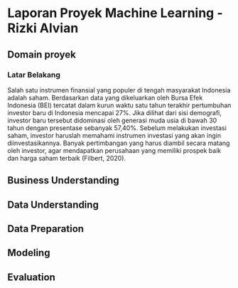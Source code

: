 # Laporan Proyek Machine Learning - Rizki Alvian

## Domain proyek
### Latar Belakang
Salah satu instrumen finansial yang populer di tengah masyarakat Indonesia adalah saham. Berdasarkan data yang dikeluarkan oleh Bursa Efek Indonesia (BEI) tercatat dalam kurun waktu satu tahun terakhir pertumbuhan investor baru di Indonesia mencapai 27%. Jika dilihat dari sisi demografi, investor baru tersebut didominasi oleh generasi muda usia di bawah 30 tahun dengan presentase sebanyak 57,40%.
Sebelum melakukan investasi saham, investor haruslah memahami instrumen investasi yang akan ingin diinvestasikannya. Banyak pertimbangan yang harus diambil secara matang oleh investor, agar mendapatkan perusahaan yang memiliki prospek baik dan harga saham terbaik (Filbert, 2020).

## Business Understanding

## Data Understanding

## Data Preparation

## Modeling

## Evaluation
